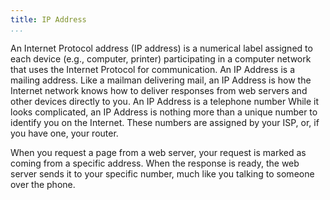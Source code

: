 ```yaml
---
title: IP Address
...
```


<Definition source="Wikipedia" href="http://en.wikipedia.org/wiki/IP_address">
  An Internet Protocol address (IP address) is a numerical label assigned to
  each device (e.g., computer, printer) participating in a computer network
  that uses the Internet Protocol for communication.
</Definition>

<Metaphor id="mail">
  <M4Title>An IP Address is a mailing address.</M4Title>
    Like a mailman delivering mail, an IP Address is how the Internet network knows
    how to deliver responses from web servers and other devices directly to you.
  <M4Author handle="clintandrewhall" href="http://www.github.com/clintandrewhall" />
</Metaphor>

<Metaphor id="phone">
  <M4Title>An IP Address is a telephone number</M4Title>
  While it looks complicated, an IP Address is nothing more than a unique number
  to identify you on the Internet.  These numbers are assigned by your ISP, or,
  if you have one, your router.

  When you request a page from a web server, your request is marked as coming
  from a specific address. When the response is ready, the web server sends it to
  your specific number, much like you talking to someone over the phone.
  <M4Author handle="clintandrewhall" href="http://www.github.com/clintandrewhall" />
</Metaphor>
